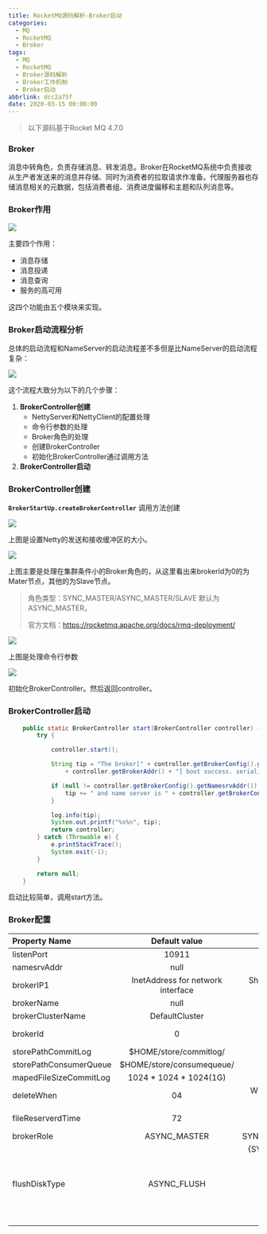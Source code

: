 ```yaml
---
title: RocketMQ源码解析-Broker启动
categories:
  - MQ
  - RocketMQ
  - Broker
tags:
  - MQ
  - RocketMQ
  - Broker源码解析
  - Broker工作机制
  - Broker启动
abbrlink: dcc2a75f
date: 2020-03-15 00:00:00
---
```


> 以下源码基于Rocket MQ 4.7.0

### Broker

消息中转角色，负责存储消息、转发消息。Broker在RocketMQ系统中负责接收从生产者发送来的消息并存储、同时为消费者的拉取请求作准备。代理服务器也存储消息相关的元数据，包括消费者组、消费进度偏移和主题和队列消息等。

### Broker作用

![](https://github.com/mxsm/document/blob/master/image/MQ/RocketMQ/Broker%E5%8A%9F%E8%83%BD%E5%88%97%E8%A1%A8%E5%9B%BE.png?raw=true)

主要四个作用：

- 消息存储
- 消息投递
- 消息查询
- 服务的高可用

这四个功能由五个模块来实现。

### Broker启动流程分析

总体的启动流程和NameServer的启动流程差不多但是比NameServer的启动流程复杂：

![](https://github.com/mxsm/document/blob/master/image/MQ/RocketMQ/BrokerControllerFlowchart.png?raw=true)

这个流程大致分为以下的几个步骤：

1. **BrokerController创建**
   - NettyServer和NettyClient的配置处理
   - 命令行参数的处理
   - Broker角色的处理
   - 创建BrokerController
   - 初始化BrokerController通过调用方法
2. **BrokerController启动**

### BrokerController创建

**`BrokerStartUp.createBrokerController`** 调用方法创建

![](https://github.com/mxsm/document/blob/master/image/MQ/RocketMQ/%E8%AE%BE%E7%BD%AE%E5%8F%91%E9%80%81%E5%8C%BA%E6%8E%A5%E6%94%B6%E5%8C%BA%E7%9A%84%E7%BC%93%E5%AD%98.png?raw=true)

上图是设置Netty的发送和接收缓冲区的大小。

![](https://github.com/mxsm/document/blob/master/image/MQ/RocketMQ/Broker%E8%A7%92%E8%89%B2%E5%A4%84%E7%90%86.png?raw=true)

上图主要是处理在集群条件小的Broker角色的，从这里看出来brokerId为0的为Mater节点，其他的为Slave节点。

> 角色类型：SYNC_MASTER/ASYNC_MASTER/SLAVE 默认为ASYNC_MASTER，
>
> 官方文档：https://rocketmq.apache.org/docs/rmq-deployment/

![](https://github.com/mxsm/document/blob/master/image/MQ/RocketMQ/%E5%91%BD%E4%BB%A4%E8%A1%8C%E5%8F%82%E6%95%B0%E5%A4%84%E7%90%86.png?raw=true)

上图是处理命令行参数

![](https://github.com/mxsm/document/blob/master/image/MQ/RocketMQ/%E5%88%9D%E5%A7%8B%E5%8C%96BrokerController.png?raw=true)

初始化BrokerController。然后返回controller。

### BrokerController启动

```java
    public static BrokerController start(BrokerController controller) {
        try {

            controller.start();

            String tip = "The broker[" + controller.getBrokerConfig().getBrokerName() + ", "
                + controller.getBrokerAddr() + "] boot success. serializeType=" + RemotingCommand.getSerializeTypeConfigInThisServer();

            if (null != controller.getBrokerConfig().getNamesrvAddr()) {
                tip += " and name server is " + controller.getBrokerConfig().getNamesrvAddr();
            }

            log.info(tip);
            System.out.printf("%s%n", tip);
            return controller;
        } catch (Throwable e) {
            e.printStackTrace();
            System.exit(-1);
        }

        return null;
    }

```

启动比较简单，调用start方法。

### Broker配置

| Property Name          |           Default value           |                                                      Details |
| :--------------------- | :-------------------------------: | -----------------------------------------------------------: |
| listenPort             |               10911               |                                       listen port for client |
| namesrvAddr            |               null                |                                          name server address |
| brokerIP1              | InetAddress for network interface |            Should be configured if having multiple addresses |
| brokerName             |               null                |                                                  broker name |
| brokerClusterName      |          DefaultCluster           |                         this broker belongs to which cluster |
| brokerId               |                 0                 |      broker id, 0 means master, positive integers mean slave |
| storePathCommitLog     |      $HOME/store/commitlog/       |                                     file path for commit log |
| storePathConsumerQueue |     $HOME/store/consumequeue/     |                                  file path for consume queue |
| mapedFileSizeCommitLog |      1024 * 1024 * 1024(1G)       |                              mapped file size for commit log |
| deleteWhen             |                04                 | When to delete the commitlog which is out of the reserve time |
| fileReserverdTime      |                72                 |   The number of hours to keep a commitlog before deleting it |
| brokerRole             |           ASYNC_MASTER            |                               SYNC_MASTER/ASYNC_MASTER/SLAVE |
| flushDiskType          |            ASYNC_FLUSH            | {SYNC_FLUSH/ASYNC_FLUSH}. Broker of SYNC_FLUSH mode flushes each message onto disk before acknowledging producer. Broker of ASYNC_FLUSH mode, on the other hand, takes advantage of group-committing, achieving better performance. |